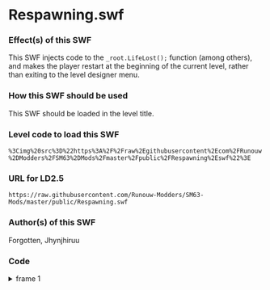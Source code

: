 # Respawning.swf

### Effect(s) of this SWF
This SWF injects code to the `_root.LifeLost();` function (among others), and makes the player restart at the beginning of the current level, rather than exiting to the level designer menu.

### How this SWF should be used
This SWF should be loaded in the level title.

### Level code to load this SWF
`%3Cimg%20src%3D%22https%3A%2F%2Fraw%2Egithubusercontent%2Ecom%2FRunouw%2DModders%2FSM63%2DMods%2Fmaster%2Fpublic%2FRespawning%2Eswf%22%3E`

### URL for LD2.5
`https://raw.githubusercontent.com/Runouw-Modders/SM63-Mods/master/public/Respawning.swf`

### Author(s) of this SWF
Forgotten, Jhynjhiruu

### Code
<details/>
  <summary>frame 1</summary>
  <details/>
    <summary>doAction</summary>
    
```
_root.respawnX = Number(_root.startX) + _root.leftWidth * 32;
_root.respawnY = Number(_root.startY);
_root.checkpointlevel = _root.LDCourseName;
if(_root.LevelSplit !== true)
{
   _root.leftWidth = 0;
}
_root.respawnLD = function()
{
   _root.Restartcoins();
   for(var _loc2_ in _root.Course.BackGFX)
   {
      if(_loc2_.substr(0,10) == "SilverStar" || _loc2_.substr(-5,4) == "Coin" || _loc2_.substr(-4,4) == "Coin" || _loc2_.substr(0,15) == "ShineSpriteClip")
      {
         tmpDepth = _root.Course.BackGFX[_loc2_].getDepth();
         tmpX = _root.Course.BackGFX[_loc2_]._x;
         tmpY = _root.Course.BackGFX[_loc2_]._y;
         _root.Course.BackGFX[_loc2_].removeMovieClip(_loc2_);
         _root.Course.BackGFX.attachMovie(_loc2_.substr(0,_loc2_.length - 1),_loc2_,tmpDepth,{_x:tmpX,_y:tmpY,LevelDesigner:true});
      }
   }
   _root.newstar = false;
   _root.Course.Char._x = _root.respawnX + _root.Course.BackGFX._x - _root.leftWidth * 32;
   _root.Course.Char._y = _root.respawnY + _root.Course.BackGFX._y;
   _root.Course.Char.xspeed = Number(_root.startXspeed);
   _root.Course.Char.yspeed = Number(_root.startYspeed);
   _root.RestartFludd();
   _root.OrangeBlockPLCount = 0;
   _root.Course.Char.attack = false;
   _root.attachMovie("StarIn","Transition",_root.getNextHighestDepth(),{_x:_root.screensizeX / 2,_y:_root.screensizeY / 2});
   _root.PlayMusicAndIntro();
   _root.Camspeed = 1;
   _root.MaxCamspeed = 99999;
};
_root.LifeLost = function()
{
   _root.Invincible = false;
   _root.Metal = false;
   _root.Invisible = false;
   _root.WingCap = false;
   _root.PowerTimer = 0;
   _root.StopBGsong();
   if(_root.PlayingLevelDesigner !== true)
   {
      if(_root.TotalStars == 0)
      {
         _root.CharLives = _root.CharLives + 1;
      }
      _root.CharLives = _root.CharLives - 1;
      if(_root.CharLives < 0)
      {
         _root.CharLives = 4;
         _root.newstar = true;
         _root.LastItemGot = "GameOver";
         _root.RemoveCourse();
         _root.ReturnToCastle();
      }
      else
      {
         _root.attachMovie("LifeLost","LifeLost" + _root.getNextHighestDepth(),_root.getNextHighestDepth(),{_x:_root.screensizeX / 2,_y:_root.screensizeY / 2});
      }
   }
   else if(_root.checkpointlevel == _root.LDCourseName)
   {
      _root.respawnLD();
   }
   else
   {
      _root.Invincible = false;
      _root.Metal = false;
      _root.Invisible = false;
      _root.WingCap = false;
      _root.PowerTimer = 0;
      _root.newstar = false;
      _root.RemoveCourse();
      _root.CreateLevelDesigner();
   }
};
```
   </details>
</details>
